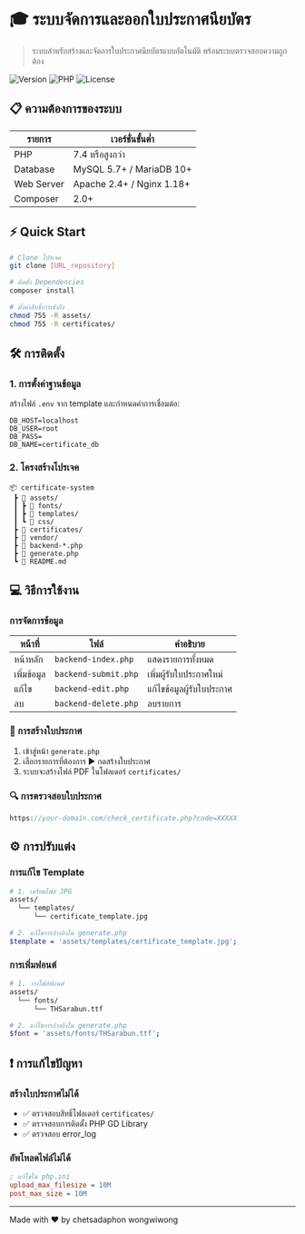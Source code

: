 # 🎓 ระบบจัดการและออกใบประกาศนียบัตร

> ระบบสำหรับสร้างและจัดการใบประกาศนียบัตรแบบอัตโนมัติ พร้อมระบบตรวจสอบความถูกต้อง

![Version](https://img.shields.io/badge/version-1.0.0-blue)
![PHP](https://img.shields.io/badge/PHP-7.4+-green)
![License](https://img.shields.io/badge/license-MIT-orange)

## 📋 ความต้องการของระบบ

| รายการ | เวอร์ชั่นขั้นต่ำ |
|--------|----------------|
| PHP | 7.4 หรือสูงกว่า |
| Database | MySQL 5.7+ / MariaDB 10+ |
| Web Server | Apache 2.4+ / Nginx 1.18+ |
| Composer | 2.0+ |

## ⚡ Quick Start

```bash
# Clone โปรเจค
git clone [URL_repository]

# ติดตั้ง Dependencies
composer install

# ตั้งค่าสิทธิ์การเข้าถึง
chmod 755 -R assets/
chmod 755 -R certificates/
```

## 🛠️ การติดตั้ง

### 1. การตั้งค่าฐานข้อมูล

สร้างไฟล์ `.env` จาก template และกำหนดค่าการเชื่อมต่อ:

```env
DB_HOST=localhost
DB_USER=root
DB_PASS=
DB_NAME=certificate_db
```

### 2. โครงสร้างโปรเจค

```
📦 certificate-system
 ┣ 📂 assets/
 ┃ ┣ 📂 fonts/
 ┃ ┣ 📂 templates/
 ┃ ┗ 📂 css/
 ┣ 📂 certificates/
 ┣ 📂 vendor/
 ┣ 📜 backend-*.php
 ┣ 📜 generate.php
 ┗ 📜 README.md
```

## 💻 วิธีการใช้งาน

### การจัดการข้อมูล

| หน้าที่ | ไฟล์ | คำอธิบาย |
|--------|------|----------|
| หน้าหลัก | `backend-index.php` | แสดงรายการทั้งหมด |
| เพิ่มข้อมูล | `backend-submit.php` | เพิ่มผู้รับใบประกาศใหม่ |
| แก้ไข | `backend-edit.php` | แก้ไขข้อมูลผู้รับใบประกาศ |
| ลบ | `backend-delete.php` | ลบรายการ |

### 🎨 การสร้างใบประกาศ

1. เข้าสู่หน้า `generate.php`
2. เลือกรายการที่ต้องการ ▶️ กดสร้างใบประกาศ
3. ระบบจะสร้างไฟล์ PDF ในโฟลเดอร์ `certificates/`

### 🔍 การตรวจสอบใบประกาศ

```php
https://your-domain.com/check_certificate.php?code=XXXXX
```

## ⚙️ การปรับแต่ง

### การแก้ไข Template

```bash
# 1. เตรียมไฟล์ JPG
assets/
  └── templates/
      └── certificate_template.jpg

# 2. แก้ไขการอ้างอิงใน generate.php
$template = 'assets/templates/certificate_template.jpg';
```

### การเพิ่มฟอนต์

```bash
# 1. วางไฟล์ฟอนต์
assets/
  └── fonts/
      └── THSarabun.ttf

# 2. แก้ไขการอ้างอิงใน generate.php
$font = 'assets/fonts/THSarabun.ttf';
```

## ❗ การแก้ไขปัญหา

### สร้างใบประกาศไม่ได้

- ✅ ตรวจสอบสิทธิ์โฟลเดอร์ `certificates/`
- ✅ ตรวจสอบการติดตั้ง PHP GD Library
- ✅ ตรวจสอบ error_log

### อัพโหลดไฟล์ไม่ได้

```ini
; แก้ไขใน php.ini
upload_max_filesize = 10M
post_max_size = 10M
```


---
Made with ❤️ by chetsadaphon wongwiwong
